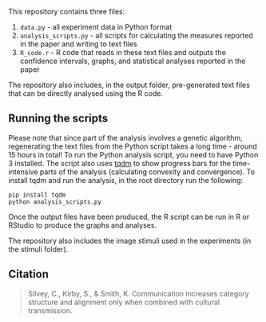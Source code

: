This repository contains three files:

1) `data.py` - all experiment data in Python format
2) `analysis_scripts.py` - all scripts for calculating the measures reported in the paper and writing to text files
3) `R_code.r` - R code that reads in these text files and outputs the confidence intervals, graphs, and statistical 
analyses reported in the paper

The repository also includes, in the output folder, pre-generated text files that can be directly analysed using the 
R code.

## Running the scripts
Please note that since part of the analysis involves a genetic algorithm, regenerating the text files from the Python 
script takes a long time - around 15 hours in total! To run the Python analysis script, you need to have Python 3 
installed. The script also uses [tqdm](https://pypi.org/project/tqdm/) to show progress bars for the time-intensive 
parts of the analysis (calculating convexity and convergence). To install tqdm and run the analysis, 
in the root directory run the following:
```
pip install tqdm
python analysis_scripts.py
```

Once the output files have been produced, the R script can be run in R or RStudio to produce the graphs and analyses.

The repository also includes the image stimuli used in the experiments (in the stimuli folder).

## Citation
> Silvey, C., Kirby, S., & Smith, K. Communication increases category structure and alignment only when combined with
 cultural transmission.